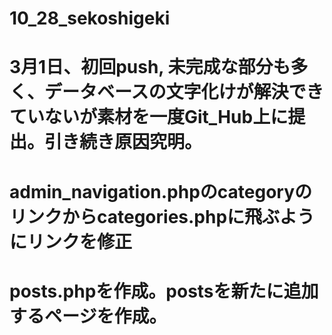# 10_28_sekoshigeki

# 3月1日、初回push, 未完成な部分も多く、データベースの文字化けが解決できていないが素材を一度Git_Hub上に提出。引き続き原因究明。

# admin_navigation.phpのcategoryのリンクからcategories.phpに飛ぶようにリンクを修正

# posts.phpを作成。postsを新たに追加するページを作成。
